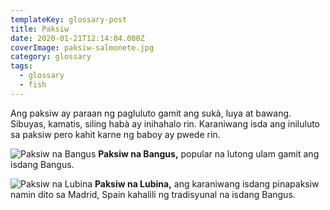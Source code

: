 ```yaml
---
templateKey: glossary-post
title: Paksiw
date: 2020-01-21T12:14:04.000Z
coverImage: paksiw-salmonete.jpg
category: glossary
tags:
  - glossary
  - fish
---
```


Ang paksiw ay paraan ng pagluluto gamit ang sukà, luya at bawang. Sibuyas, kamatis, siling habà ay inihahalo rin. Karaniwang isda ang iniluluto sa paksiw pero kahit karne ng baboy ay pwede rin.

![Paksiw na Bangus](/static/images/paksiw-bangus.jpg)
**Paksiw na Bangus,** popular na lutong ulam gamit ang isdang Bangus.

![Paksiw na Lubina](/static/images/paksiw-lubina.jpg)
**Paksiw na Lubina,** ang karaniwang isdang pinapaksiw namin dito sa Madrid, Spain kahalili ng tradisyunal na isdang Bangus.


